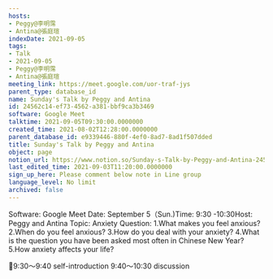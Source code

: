 ```yaml
---
hosts:
- Peggy@李明霈
- Antina@張庭瑄
indexDate: 2021-09-05
tags:
- Talk
- 2021-09-05
- Peggy@李明霈
- Antina@張庭瑄
meeting_link: https://meet.google.com/uor-traf-jys
parent_type: database_id
name: Sunday's Talk by Peggy and Antina
id: 24562c14-ef73-4562-a381-bbf9ca3b3469
software: Google Meet
talktime: 2021-09-05T09:30:00.0000000
created_time: 2021-08-02T12:28:00.0000000
parent_database_id: e9339446-880f-4ef0-8ad7-8ad1f507dded
title: Sunday's Talk by Peggy and Antina
object: page
notion_url: https://www.notion.so/Sunday-s-Talk-by-Peggy-and-Antina-24562c14ef734562a381bbf9ca3b3469
last_edited_time: 2021-09-03T11:20:00.0000000
sign_up_here: Please comment below note in Line group
language_level: No limit
archived: false
---
```


Software: Google Meet
Date: September 5（Sun.)Time: 9:30 -10:30Host: Peggy and Antina Topic: Anxiety
Question:
 1.What makes you feel anxious?2.When do you feel anxious?
3.How do you deal with your anxiety?
4.What is the question you have been asked most often in Chinese New Year?
5.How anxiety affects your life?

📅9:30～9:40 self-introduction 9:40～10:30 discussion





